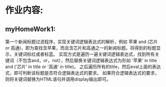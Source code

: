 作业内容:
============================

myHomeWork1:
---------------------
  第一个新闻标题过滤程序，实现关键词逻辑表达式的解析，例如 苹果 and (芯片 or 高通)，即为查找含苹果，而且含芯片和高通之一的新闻标题。将得到的标题显示，关键词标红或者标蓝。
  实现方式是遍历一遍关键词逻辑表达式，找到所有关键词（不包含and，or，not），然后替换关键词逻辑表达式为形如 '苹果' in title and ('芯片' in title or '高通' in title)。
  之后遍历所有的title，然后eval上面的表达式，即可判断该标题是否符合逻辑表达式的要求。
  如果符合逻辑表达式的要求，则将关键词替换为HTML语句并调用display输出即可。
